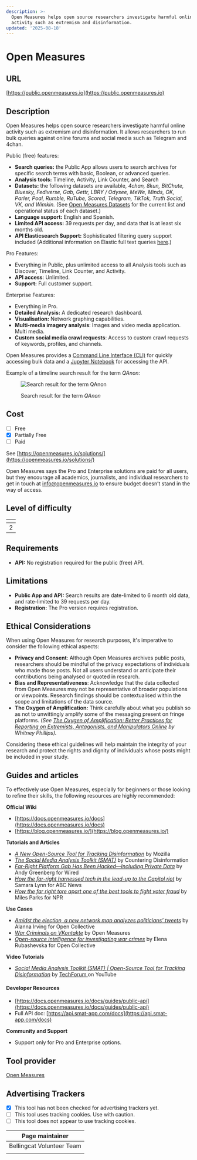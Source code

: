 ```yaml
---
description: >-
  Open Measures helps open source researchers investigate harmful online
  activity such as extremism and disinformation.
updated: '2025-08-18'
---
```


# Open Measures

## URL

[https://public.openmeasures.io](https://public.openmeasures.io)

## Description

Open Measures helps open source researchers investigate harmful online activity such as extremism and disinformation. It allows researchers to run bulk queries against online forums and social media such as Telegram and 4chan.

Public (free) features:

* **Search queries:** the Public App allows users to search archives for specific search terms with basic, Boolean, or advanced queries.
* **Analysis tools:** Timeline, Activity, Link Counter, and Search
* **Datasets:** the following datasets are available, _4chan, 8kun, BitChute, Bluesky, Fediverse, Gab, Gettr, LBRY / Odysee, MeWe, Minds, OK, Parler, Poal, Rumble, RuTube, Scored, Telegram, TikTok, Truth Social, VK, and Wimkin._ (See [Open Measures Datasets](https://openmeasures.io/datasets/) for the current list and operational status of each dataset.)
* **Language support:** English and Spanish.
* **Limited API access:** 39 requests per day, and data that is at least six months old.
* **API Elasticsearch Support:** Sophisticated filtering query support included (Additional information on Elastic full text queries [here](https://www.elastic.co/guide/en/elasticsearch/reference/current/full-text-queries.html).)

Pro Features:

* Everything in Public, plus unlimited access to all Analysis tools such as Discover, Timeline, Link Counter, and Activity.
* **API access**: Unlimited.
* **Support:** Full customer support.

Enterprise Features:

* Everything in Pro.
* **Detailed Analysis:** A dedicated research dashboard.
* **Visualisation:** Network graphing capabilities.
* **Multi-media imagery analysis**: Images and video media application. Multi media.
* **Custom social media crawl requests**: Access to custom crawl requests of keywords, profiles, and channels.

Open Measures provides a [Command Line Interface (CLI)](https://gitlab.com/openmeasures/smat-cli) for quickly accessing bulk data and a [Jupyter Notebook](https://colab.research.google.com/drive/1kDyRIC0NBOj4Egn_VdK837QBNqDERRi_?usp=sharing) for accessing the API.

Example of a timeline search result for the term _QAnon:_

<figure><img src=".gitbook/assets/Screenshot 2024-04-25 at 11.54.20 AM.png" alt="Search result for the term QAnon"><figcaption><p>Search result for the term <em>QAnon</em></p></figcaption></figure>

## Cost

* [ ] Free
* [x] Partially Free
* [ ] Paid

See [https://openmeasures.io/solutions/](https://openmeasures.io/solutions/)

Open Measures says the Pro and Enterprise solutions are paid for all users, but they encourage all academics, journalists, and individual researchers to get in touch at [info@openmeasures.io](mailto:info@openmeasures.io) to ensure budget doesn’t stand in the way of access.

## Level of difficulty

<table><thead><tr><th data-type="rating" data-max="5"></th></tr></thead><tbody><tr><td>2</td></tr></tbody></table>

## Requirements

* **API:** No registration required for the public (free) API.

## Limitations

* **Public App and API:** Search results are date-limited to 6 month old data, and rate-limited to 39 requests per day.
* **Registration:** The Pro version requires registration.

## Ethical Considerations

When using Open Measures for research purposes, it's imperative to consider the following ethical aspects:

* **Privacy and Consent**: Although Open Measures archives public posts, researchers should be mindful of the privacy expectations of individuals who made those posts. Not all users understand or anticipate their contributions being analysed or quoted in research.
* **Bias and Representativeness**: Acknowledge that the data collected from Open Measures may not be representative of broader populations or viewpoints. Research findings should be contextualised within the scope and limitations of the data source.
* **The Oxygen of Amplification**_**:**_ Think carefully about what you publish so as not to unwittingly amplify some of the messaging present on fringe platforms. (_See_ [_The Oxygen of Amplification: Better Practices for Reporting on Extremists, Antagonists, and Manipulators Online_](https://datasociety.net/library/oxygen-of-amplification/) _by Whitney Phillips)._

Considering these ethical guidelines will help maintain the integrity of your research and protect the rights and dignity of individuals whose posts might be included in your study.

## Guides and articles

To effectively use Open Measures, especially for beginners or those looking to refine their skills, the following resources are highly recommended:

**Official Wiki**

* [https://docs.openmeasures.io/docs](https://docs.openmeasures.io/docs)
* [https://blog.openmeasures.io/](https://blog.openmeasures.io/)

**Tutorials and Articles**

* [_A New Open-Source Tool for Tracking Disinformation_](https://foundation.mozilla.org/en/blog/new-open-source-tool-tracking-disinformation/) by Mozilla
* [_The Social Media Analysis Toolkit (SMAT)_](https://counteringdisinformation.org/interventions/social-media-analysis-toolkit-smat) by Countering Disinformation
* [_Far-Right Platform Gab Has Been Hacked—Including Private Data_](https://www.wired.com/story/gab-hack-data-breach-ddosecrets/) by Andy Greenberg for Wired
* [_How the far-right harnessed tech in the lead-up to the Capitol riot_](https://abcnews.go.com/Politics/harnessed-tech-lead-capitol-riot/story?id=74761628) by Samara Lynn for ABC News
* [_How the far right tore apart one of the best tools to fight voter fraud_](https://www.npr.org/2023/06/04/1171159008/eric-investigation-voter-data-election-integrity) by Miles Parks for NPR

**Use Cases**

* [_Amidst the election, a new network map analyzes politicians’ tweets_](https://blog.opencollective.com/smat/) by Alanna Irving for Open Collective
* [_War Criminals on VKontakte_](https://blog.openmeasures.io/p/vk-war-criminals) by Open Measures
* [_Open-source intelligence for investigating war crimes_](https://blog.opencollective.com/open-source-intelligence-smat/) by Elena Rubashevska for Open Collective

**Video Tutorials**

* [_Social Media Analysis Toolkit (SMAT) | Open-Source Tool for Tracking Disinformation_](https://www.youtube.com/watch?v=ORnJcZWYDdM) by [TechForum ](https://www.youtube.com/@Tech-Forum)on YouTube

#### Developer Resources

* [https://docs.openmeasures.io/docs/guides/public-api](https://docs.openmeasures.io/docs/guides/public-api)
* Full API doc: [https://api.smat-app.com/docs](https://api.smat-app.com/docs)

**Community and Support**

* Support only for Pro and Enterprise options.

## Tool provider

[Open Measures](https://openmeasures.io/about/)

## Advertising Trackers

* [x] This tool has not been checked for advertising trackers yet.
* [ ] This tool uses tracking cookies. Use with caution.
* [ ] This tool does not appear to use tracking cookies.

| Page maintainer           |
| ------------------------- |
| Bellingcat Volunteer Team |
|                           |
